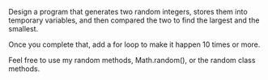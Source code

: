 Design a program that generates two random integers, stores them into temporary variables, and then compared the two to find the largest and the smallest.

Once you complete that, add a for loop to make it happen 10 times or more.

Feel free to use my random methods, Math.random(), or the random class methods.